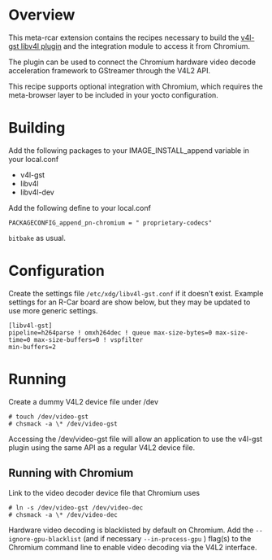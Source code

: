 Overview
========

This meta-rcar extension contains the recipes necessary to build the
[v4l-gst libv4l plugin](https://github.com/igel-oss/v4l-gst)
and the integration module to access it from Chromium.

The plugin can be used to connect the Chromium hardware video decode
acceleration framework to GStreamer through the V4L2 API.

This recipe supports optional integration with Chromium, which requires the
meta-browser layer to be included in your yocto configuration.

Building
========

Add the following packages to your IMAGE_INSTALL_append variable in your local.conf
* v4l-gst
* libv4l
* libv4l-dev

Add the following define to your local.conf

```
PACKAGECONFIG_append_pn-chromium = " proprietary-codecs"

```

`bitbake` as usual.


Configuration
=============

Create the settings file ```/etc/xdg/libv4l-gst.conf``` if it doesn't exist. Example settings for an R-Car board are show below, but they may be updated to use more generic settings.

```
[libv4l-gst]
pipeline=h264parse ! omxh264dec ! queue max-size-bytes=0 max-size-time=0 max-size-buffers=0 ! vspfilter
min-buffers=2
```

Running
=======

Create a dummy V4L2 device file under /dev

```
# touch /dev/video-gst
# chsmack -a \* /dev/video-gst
```
Accessing the /dev/video-gst file will allow an application to use the v4l-gst plugin
using the same API as a regular V4L2 device file.

Running with Chromium
---------------------

Link to the video decoder device file that Chromium uses

```
# ln -s /dev/video-gst /dev/video-dec
# chsmack -a \* /dev/video-dec
```

Hardware video decoding is blacklisted by default on Chromium. Add the ```--ignore-gpu-blacklist``` (and if necessary ```--in-process-gpu``` ) flag(s)
to the Chromium command line to enable video decoding via the V4L2 interface.
